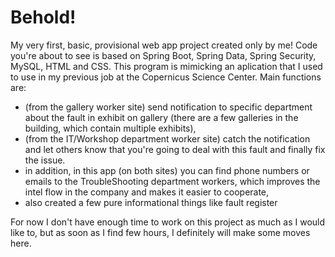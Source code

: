 # Behold! 
My very first, basic, provisional web app project created only by me!
Code you're about to see is based on Spring Boot, Spring Data, Spring Security, MySQL, HTML and CSS.
This program is mimicking an aplication that I used to use in my previous job at the Copernicus Science Center.
Main functions are:
* (from the gallery worker site) send notification to specific department about the fault in exhibit on gallery (there are a few galleries in the building, which contain multiple exhibits),
* (from the IT/Workshop department worker site) catch the notification and let others know that you're going to deal with this fault and finally fix the issue.
* in addition, in this app (on both sites) you can find phone numbers or emails to the TroubleShooting department workers, which improves the intel flow in the company and makes it easier to cooperate,
* also created a few pure informational things like fault register

For now I don't have enough time to work on this project as much as I would like to, but as soon as I find few hours, I definitely will make some moves here.
